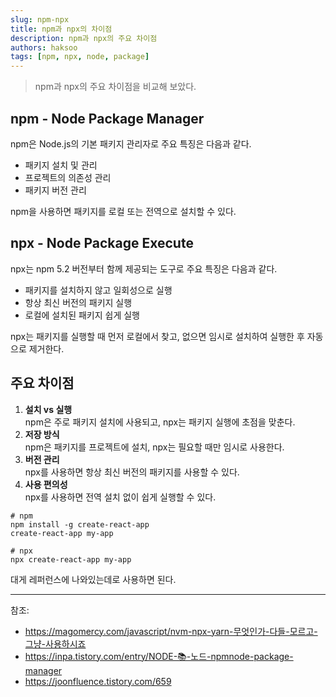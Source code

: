 ```yaml
---
slug: npm-npx
title: npm과 npx의 차이점
description: npm과 npx의 주요 차이점
authors: haksoo
tags: [npm, npx, node, package]
---
```


> npm과 npx의 주요 차이점을 비교해 보았다.

<!-- truncate -->

## npm - Node Package Manager

npm은 Node.js의 기본 패키지 관리자로 주요 특징은 다음과 같다.

- 패키지 설치 및 관리
- 프로젝트의 의존성 관리
- 패키지 버전 관리

npm을 사용하면 패키지를 로컬 또는 전역으로 설치할 수 있다.

## npx - Node Package Execute

npx는 npm 5.2 버전부터 함께 제공되는 도구로 주요 특징은 다음과 같다.

- 패키지를 설치하지 않고 일회성으로 실행
- 항상 최신 버전의 패키지 실행
- 로컬에 설치된 패키지 쉽게 실행

npx는 패키지를 실행할 때 먼저 로컬에서 찾고, 없으면 임시로 설치하여 실행한 후 자동으로 제거한다.

## 주요 차이점

1. **설치 vs 실행**  
   npm은 주로 패키지 설치에 사용되고, npx는 패키지 실행에 초점을 맞춘다.
2. **저장 방식**  
   npm은 패키지를 프로젝트에 설치, npx는 필요할 때만 임시로 사용한다.
3. **버전 관리**  
   npx를 사용하면 항상 최신 버전의 패키지를 사용할 수 있다.
4. **사용 편의성**  
   npx를 사용하면 전역 설치 없이 쉽게 실행할 수 있다.

```shell
# npm
npm install -g create-react-app
create-react-app my-app

# npx
npx create-react-app my-app
```

대게 레퍼런스에 나와있는데로 사용하면 된다.

---

참조:

- https://magomercy.com/javascript/nvm-npx-yarn-무엇인가-다들-모르고-그냥-사용하시죠
- https://inpa.tistory.com/entry/NODE-📚-노드-npmnode-package-manager
- https://joonfluence.tistory.com/659
